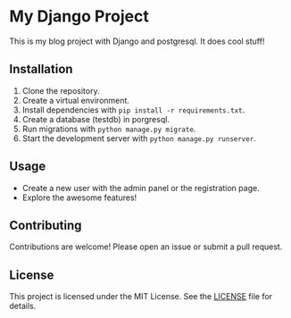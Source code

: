 # My Django Project

This is my blog  project with Django and postgresql. It does cool stuff!

## Installation

1. Clone the repository.
2. Create a virtual environment.
3. Install dependencies with `pip install -r requirements.txt`.
4. Create a database (testdb) in porgresql.
5. Run migrations with `python manage.py migrate`.
6. Start the development server with `python manage.py runserver`.

## Usage

- Create a new user with the admin panel or the registration page.
- Explore the awesome features!

## Contributing

Contributions are welcome! Please open an issue or submit a pull request.

## License

This project is licensed under the MIT License. See the [LICENSE](LICENSE) file for details.
